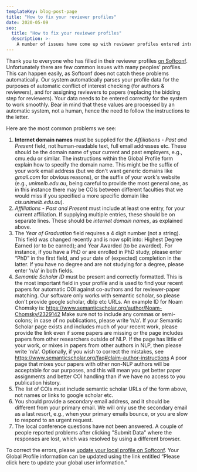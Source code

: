 ```yaml
---
templateKey: blog-post-page
title: "How to fix your reviewer profiles"
date: 2020-05-09
seo:
  title: "How to fix your reviewer profiles"
  description: >- 
    A number of issues have come up with reviewer profiles entered into Softconf. Here we explain how to fix them.
---
```


Thank you to everyone who has filled in their reviewer profiles [on Softconf](https://www.softconf.com/emnlp2020/papers/user/scmd.cgi?scmd=updateProfile). 
Unfortunately there are few common issues with many peoples' profiles.
This can happen easily, as Softconf does not catch these problems automatically.
Our system automatically parses your profile data for the purposes of automatic conflict of interest checking (for authors & reviewers), and for assigning reviewers to papers (replacing the bidding step for reviewers). 
Your data needs to be entered correctly for the system to work smoothly. 
Bear in mind that these values are processed by an automatic system, not a human, hence the need to follow the instructions to the letter.

Here are the most common problems we see:

1. **Internet domain names** must be supplied for the *Affiliations - Past and Present* field, not human-readable text, full email addresses etc. These should be the domain name of your current and past employers, e.g., cmu.edu or similar. The instructions within the Global Profile form explain how to specify the domain name. This might be the suffix of your work email address (but we don't want generic domains like *gmail.com* for obvious reasons), or the suffix of your work's website (e.g., *unimelb.edu.au*, being careful to provide the most general one, as in this instance there may be COIs between different faculties that we would miss if you specified a more specific domain like *cis.unimelb.edu.au*).
1. *Affiliations - Past and Present* must include at least one entry, for your current affiliation. If supplying multiple entries, these should be on separate lines. These should be *internet domain names*, as explained above.
1. The *Year of Graduation* field requires a 4 digit number (not a string). This field was changed recently and is now split into: Highest Degree Earned (or to be earned); and Year Awarded (to be awarded). For instance, if you have a PhD or are enrolled in PhD study, please enter “PhD” in the first field, and your date of (expected) completion in the latter. If you have no degree and are not studying for a degree, please enter ‘n/a’ in both fields.
1. *Semantic Scholar ID* must be present and correctly formatted. This is the most important field in your profile and is used to find your recent papers for automatic COI against co-authors and for reviewer-paper matching. Our software only works with semantic scholar, so please don't provide google scholar, dblp etc URLs. An example ID for Noam Chomsky is: https://www.semanticscholar.org/author/Noam-Chomsky/2329142  Make sure not to include any commas or semi-colons; in case of no publications, please write ‘n/a’. If your Semantic Scholar page exists and includes much of your recent work, please provide the link even if some papers are missing or the page includes papers from other researchers outside of NLP. If the page has little of your work, or mixes in papers from other authors in NLP, then please write 'n/a'. Optionally, if you wish to correct the mistakes, see https://www.semanticscholar.org/faq#claim-author-instructions A poor page that mixes your papers with other non-NLP authors will be acceptable for our purposes, and this will mean you get better paper assignments and better COI handling than if we have no access to you publication history.
1. The list of COIs must include semantic scholar URLs of the form above, not names or links to google scholar etc. 
1. You should provide a secondary email address, and it should be different from your primary email. We will only use the secondary email as a last resort, e.g., when your primary emails bounce, or you are slow to respond to an urgent request.
1. The local conference questions have not been answered. A couple of people reported problems after clicking "Submit Data" where the responses are lost, which was resolved by using a different browser.

To correct the errors, please [update your local profile on Softconf](https://www.softconf.com/emnlp2020/papers/user/scmd.cgi?scmd=updateProfile). Your Global Profile information can be updated using the link entitled “Please click here to update your global user information.”
